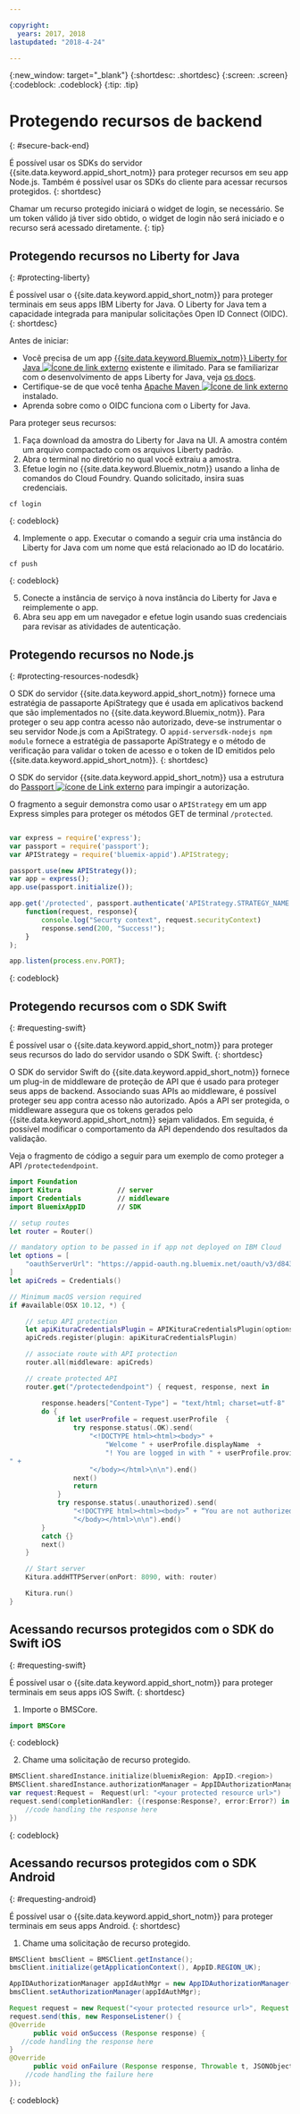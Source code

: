 ```yaml
---

copyright:
  years: 2017, 2018
lastupdated: "2018-4-24"

---
```


{:new_window: target="_blank"}
{:shortdesc: .shortdesc}
{:screen: .screen}
{:codeblock: .codeblock}
{:tip: .tip}


# Protegendo recursos de backend
{: #secure-back-end}

É possível usar os SDKs do servidor {{site.data.keyword.appid_short_notm}} para proteger recursos em seu app Node.js. Também é possível usar os SDKs do cliente para acessar recursos protegidos.
{: shortdesc}

Chamar um recurso protegido iniciará o widget de login, se necessário. Se um token válido já tiver sido obtido, o widget de login não será iniciado e o recurso será acessado diretamente.
{: tip}

## Protegendo recursos no Liberty for Java
{: #protecting-liberty}

É possível usar o {{site.data.keyword.appid_short_notm}} para proteger terminais em
seus apps IBM Liberty for Java. O Liberty for Java tem a capacidade integrada para manipular solicitações Open ID Connect (OIDC).
{: shortdesc}



Antes de iniciar:
* Você precisa de um app <a href="https://console.bluemix.net/catalog/starters/liberty-for-java" target="_blank">{{site.data.keyword.Bluemix_notm}} Liberty for Java <img src="../../icons/launch-glyph.svg" alt="Ícone de link externo"></a> existente e ilimitado. Para se familiarizar com o desenvolvimento de
apps Liberty for Java, veja [os docs](/docs/runtimes/liberty/index.html).
* Certifique-se de que você tenha <a href="https://maven.apache.org/download.cgi" target="_blank">Apache Maven <img src="../../icons/launch-glyph.svg" alt="Ícone de link externo"></a> instalado.
* Aprenda sobre como o OIDC funciona com o Liberty for Java.



Para proteger seus recursos:

1. Faça download da amostra do Liberty for Java na UI. A amostra contém um arquivo compactado com os arquivos Liberty padrão.
2. Abra o terminal no diretório no qual você extraiu a amostra.
3. Efetue login no {{site.data.keyword.Bluemix_notm}} usando a linha de comandos do
Cloud Foundry. Quando solicitado, insira suas credenciais.
  ```
  cf login
  ```
  {: codeblock}

4. Implemente o app. Executar o comando a seguir cria uma instância do Liberty for Java com um nome que está relacionado ao ID do locatário.
  ```
  cf push
  ```
  {: codeblock}

5. Conecte a instância de serviço à nova instância do Liberty for Java e reimplemente o app.
6. Abra seu app em um navegador e efetue login usando suas credenciais para revisar as atividades de autenticação.

## Protegendo recursos no Node.js
{: #protecting-resources-nodesdk}

O SDK do servidor {{site.data.keyword.appid_short_notm}} fornece uma estratégia de passaporte ApiStrategy que é usada em aplicativos backend que são implementados no {{site.data.keyword.Bluemix_notm}}. Para proteger o seu app contra acesso não autorizado, deve-se instrumentar o seu servidor Node.js com a
ApiStrategy. O `appid-serversdk-nodejs npm module` fornece a estratégia de passaporte ApiStrategy e o método de verificação para validar o token de
acesso e o token de ID emitidos pelo {{site.data.keyword.appid_short_notm}}.
{: shortdesc}

O SDK do servidor {{site.data.keyword.appid_short_notm}} usa a estrutura do <a href="http://passportjs.org/" target="_blank">Passport
<img src="../../icons/launch-glyph.svg" alt="ícone de Link externo"></a> para impingir a autorização.

O fragmento a seguir demonstra como usar o `APIStrategy` em um app Express simples para proteger os métodos GET de terminal `/protected`.
  ```JavaScript

  var express = require('express');
  var passport = require('passport');
  var APIStrategy = require('bluemix-appid').APIStrategy;

  passport.use(new APIStrategy());
  var app = express();
  app.use(passport.initialize());

  app.get('/protected', passport.authenticate('APIStrategy.STRATEGY_NAME', {session: false }),
      function(request, response){
          console.log("Securty context", request.securityContext)    
          response.send(200, "Success!");
      }
  );

  app.listen(process.env.PORT);
  ```
  {: codeblock}


## Protegendo recursos com o SDK Swift
{: #requesting-swift}

É possível usar o {{site.data.keyword.appid_short_notm}} para proteger seus recursos do lado do servidor usando o SDK Swift.
{: shortdesc}

O SDK do servidor Swift do {{site.data.keyword.appid_short_notm}} fornece um plug-in de middleware de proteção de API que é usado para proteger seus apps de backend. Associando suas APIs ao middleware, é possível proteger seu app contra acesso não autorizado. Após a API ser protegida, o middleware assegura que os tokens gerados pelo {{site.data.keyword.appid_short_notm}} sejam validados. Em seguida, é possível modificar o comportamento da API dependendo dos resultados da validação.

Veja o fragmento de código a seguir para um exemplo de como proteger a API `/protectedendpoint`.

```Swift
import Foundation
import Kitura              // server
import Credentials         // middleware
import BluemixAppID        // SDK

// setup routes
let router = Router()

// mandatory option to be passed in if app not deployed on IBM Cloud
let options = [
    "oauthServerUrl": "https://appid-oauth.ng.bluemix.net/oauth/v3/d8438de6-c325-4956-ad34-abd49194affd",
]
let apiCreds = Credentials()

// Minimum macOS version required
if #available(OSX 10.12, *) {

    // setup API protection
    let apiKituraCredentialsPlugin = APIKituraCredentialsPlugin(options: options)
    apiCreds.register(plugin: apiKituraCredentialsPlugin)

    // associate route with API protection
    router.all(middleware: apiCreds)

    // create protected API
    router.get("/protectedendpoint") { request, response, next in

        response.headers["Content-Type"] = "text/html; charset=utf-8"
        do {
            if let userProfile = request.userProfile  {
                try response.status(.OK).send(
                    "<!DOCTYPE html><html><body>" +
                        "Welcome " + userProfile.displayName  +
                        "! You are logged in with " + userProfile.provider + ".
" +
                    "</body></html>\n\n").end()
                next()
                return
            }
            try response.status(.unauthorized).send(
                "<!DOCTYPE html><html><body>” + “You are not authorized!" +
                "</body></html>\n\n").end()
        }
        catch {}
        next()
    }

    // Start server
    Kitura.addHTTPServer(onPort: 8090, with: router)

    Kitura.run()  
}
```


## Acessando recursos protegidos com o SDK do Swift iOS
{: #requesting-swift}

É possível usar o {{site.data.keyword.appid_short_notm}} para proteger terminais em seus apps iOS Swift.
{: shortdesc}

1. Importe o BMSCore.
  ```swift
  import BMSCore
  ```
  {: codeblock}

2. Chame uma solicitação de recurso protegido.
  ```swift
  BMSClient.sharedInstance.initialize(bluemixRegion: AppID.<region>)
  BMSClient.sharedInstance.authorizationManager = AppIDAuthorizationManager(appid:AppID.sharedInstance)
  var request:Request =  Request(url: "<your protected resource url>")
  request.send(completionHandler: {(response:Response?, error:Error?) in
      //code handling the response here
  })
  ```
  {: codeblock}


## Acessando recursos protegidos com o SDK Android
{: #requesting-android}

É possível usar o {{site.data.keyword.appid_short_notm}} para proteger terminais em seus apps Android.
{: shortdesc}

1. Chame uma solicitação de recurso protegido.
  ```java
  BMSClient bmsClient = BMSClient.getInstance();
  bmsClient.initialize(getApplicationContext(), AppID.REGION_UK);

  AppIDAuthorizationManager appIdAuthMgr = new AppIDAuthorizationManager(AppID.getInstance())
  bmsClient.setAuthorizationManager(appIdAuthMgr);

  Request request = new Request("<your protected resource url>", Request.GET);
  request.send(this, new ResponseListener() {
  @Override
		public void onSuccess (Response response) {
     //code handling the response here
  }
  @Override
		public void onFailure (Response response, Throwable t, JSONObject extendedInfo) {
      //code handling the failure here
  });
  ```
  {: codeblock}
